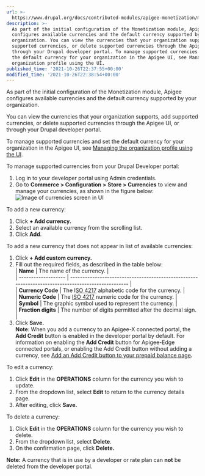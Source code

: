 ```yaml
---
url: >-
  https://www.drupal.org/docs/contributed-modules/apigee-monetization/manage-supported-currencies
description: >-
  As part of the initial configuration of the Monetization module, Apigee
  configures available currencies and the default currency supported by your
  organization. You can view the currencies that your organization supports, add
  supported currencies, or delete supported currencies through the Apigee UI, or
  through your Drupal developer portal. To manage supported currencies and set
  the default currency for your organization in the Apigee UI, see Managing the
  organization profile using the UI.
published_time: '2021-10-26T22:37:55+00:00'
modified_time: '2021-10-26T22:38:54+00:00'
---
```

As part of the initial configuration of the Monetization module, Apigee configures available currencies and the default currency supported by your organization.

You can view the currencies that your organization supports, add supported currencies, or delete supported currencies through the Apigee UI, or through your Drupal developer portal.

To manage supported currencies and set the default currency for your organization in the Apigee UI, see [Managing the organization profile using the UI](https://docs.apigee.com/api-platform/monetization/edit-organization-profile#ui).

To manage supported currencies from your Drupal Developer portal:

1. Log in to your developer portal using Admin credentials.
2. Go to **Commerce > Configuration >** **Store > Currencies**  to view and manage your currencies, as shown in the figure below: ![Image of currencies screen in UI](https://www.drupal.org/files/currencies.png)

To add a new currency:

1. Click **\+ Add currency.**
2. Select an available currency from the scrolling list.
3. Click **Add**.

To add a new currency that does not appear in list of available currencies:

1. Click **\+ Add custom currency.**
2. Fill out the required fields, as described in the table below:  
| **Name**            | The name of the currency.                                                                          |  
| ------------------- | -------------------------------------------------------------------------------------------------- |  
| **Currency Code**   | The I[SO 4217](https://www.iso.org/iso-4217-currency-codes.html) alphabetic code for the currency. |  
| **Numeric Code**    | The [ISO 4217](https://www.iso.org/iso-4217-currency-codes.html) numeric code for the currency.    |  
| **Symbol**          | The graphic symbol used to represent the currency.                                                 |  
| **Fraction digits** | The number of digits permitted after the decimal sign.                                             |
3. Click **Save.**  
**Note**: When you add a currency to an Apigee-X connected portal, the **Add Credit** button is enabled in the developer portal by default. For information on enabling the **Add Credit** button for Apigee-Edge connected portals, or enabling the Add Credit button without adding a currency, see [Add an Add Credit button to your prepaid balance page](https://www.drupal.org/docs/contributed-modules/apigee-monetization/enable-the-apigee-monetization-add-credit-module#step-4-add-an-add-credit-button)**.**

To edit a currency:

1. Click **Edit**  in the **OPERATIONS** column for the currency you wish to update.
2. From the dropdown list, select **Edit** to return to the currency details page.
3. After editing, click **Save.**

To delete a currency:

1. Click **Edit**  in the **OPERATIONS** column for the currency you wish to delete.
2. From the dropdown list, select **Delete**.
3. On the confirmation page, click **Delete.**

**Note:** A currency that is in use by a developer or rate plan can **not** be deleted from the developer portal.